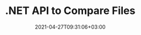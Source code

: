 ---
############################# Static ############################
layout: "product"
date: 2021-04-27T09:31:06+03:00
draft: false

product: "Comparison"
product_tag: "comparison"
platform: ".NET"
platform_tag: "net"

############################# Head ############################
head_title: "C# .NET Document Comparison API | Compare & Merge PDF Word Excel Web & Text"
head_description: "C# .NET Document Comparison API. Compare & merge PDF Word DOC DOCX, Excel Spreadsheet, PPT, PPTX, HTML, EMLX MSG, VSDX, DXF DWG & image file formats."

############################# Header ############################
title: ".NET API to Compare Files"
description: "Develop Applications using the .NET Document Comparison API to Check & Compare files for Differences in Content & Style."
button:
    enable: true
    icon: "fas fa-arrow-down"
    label: "Download Free Trial"
    link: "https://downloads.groupdocs.com/comparison/net"

############################# SubMenu ############################
submenu:
    enable: true
    
    left:
        img_alt: "GroupDocs.Comparison for .NET"
        image: "https://www.groupdocs.cloud/templates/groupdocs/images/product-logos/groupdocs-comparison-net.png"
        product: "GroupDocs.Comparison"
        platform: ".NET"

    middle:
        button:
            # button loop
            - link: "#overview"
              text: "Overview"

            # button loop
            - link: "#features"
              text: "Features"

            # button loop
            - link: "#support"
              text: "Support"

            # button loop
            - link: "https://products.groupdocs.app/comparison"
              text: "Live Demo"

            # button loop
            - link: "https://purchase.groupdocs.com/pricing/comparison/net"
              text: "Pricing"

    right:
        link_download: "https://downloads.groupdocs.com/comparison"
        link_learn: "https://docs.groupdocs.com/comparison/net/"
        link_buy: "https://purchase.groupdocs.com"

############################# Overview ############################
overview:
    enable: true
    example_image: "/comparison/comparison-example.webp"
    content: |
      
    more_overview:
      # more_overview_loop
      - title: "What is GroupDocs.Comparison for .NET"
        content: "GroupDocs.Comparison for .NET API is a fast and reliable solution ready for use when creating applications for searching and highlighting differences between documents of the same or different formats in C#, ASP.NET or other technologies related to the .NET software platform."

      # more_overview_loop
      - title: "Supported Formats"
        content: "The GroupDocs.Comparison library supports detecting differences in both content and text style between popular image and document formats such as PDF, HTML, e-mail Outlook, Microsoft Office Word documents, Excel spreadsheets, PowerPoint presentations, OneNote, Visio diagrams, texts, png, gif and bmp images as well as a hundred of other formats."
        
      # more_overview_loop
      - title: "Comparison Capabilities"
        content: "Comparison can be performed to detect changes in the content of words, paragraphs, tables or charts and their styles, and will provide you with a comparison document that lists a summary of the differences, their number and type belonging. GroupDocs.Comparison for .NET can easily extract basic information about the source document, compare and save simple, password-protected and encrypted documents of various formats through a file or data stream."
        
      # more_overview_loop
      - title: "Documentation and Examples"
        content: "There is already a lot of documentation on using Comparison library on different platforms with code examples, so you don’t have to think hard about how to work with GroupDocs.Comparison for .NET API in your application."
        
      # more_overview_loop
      - title: "Compatibility"
        content: "You can use GroupDocs.Comparison for .NET to create applications in any development environment oriented on the .NET platform. It is compatible with all .NET-based languages and supports popular operating systems (Windows, Linux, MacOS) on which you can install Mono or .NET frameworks (including .NET Core)."
    examples:
      enable: true
      
    more_feature:
      # more_feature_loop
      - title: "Easily Compare Documents using .NET API"
        content: |
          GroupDocs.Comparison for .NET API provides you an easy and efficient way to compare your files. Following is an example that shows, how to compare two DOCX documents using C#:  

          ```cs
          // Source and target files to be compared
          string source = @"source.docx";
          string target = @"target.docx";
          Comparer comparer = new Comparer();
          // Compare two documents
          ICompareResult result = comparer.Compare(source, target, new ComparisonSettings());
          ```
      # more_feature_loop
      - title: "Choose Detail Level for Comparison"
        content: "With GroupDocs.Comparison for .NET you can specify the extent to which you want the documents to be compared. You can choose among, low (compare text word by word with accuracy for imaging grid = 50), middle (compare text character by character with accuracy for imaging grid = 100) or high (compare text character by character with accuracy for imaging grid = 150)."

      # more_feature_loop
      - title: "Support for Text Style Comparison"
        content: |
          GroupDocs.Comparison for .NET offers feature to compare text style.  

          While words and characters of documents are being compared, the font name, font size, font color, font style (Bold, Italic, Underline, Small Caps, Hyperlink) and underline color (if applicable) can be compared to find differences.  

          While comparing paragraphs, you can compare styles such as, paragraph alignment, indentation (left indent, right indent), paragraph spacing (space after, space before), first line indent, and line spacing.  

          GroupDocs.Comparison for .NET also supports comparing other sections of a page, where applicable, such as footer distance, page height & orientation, margins (left, right, top, and bottom), border line width, and border color.  
      
    tabs:
      enable: true
      
      ## TAB ONE ##
      tab_one:
        description: |
          Following is an overview of GroupDocs.Comparison for .NET:
      
        right:
          enable: true
          icon: "fab fa-html5"
          title: "Overview"
          content: |
            * Document Comparison
            * HTML Files Comparison
            * PDF Comparison
            * Diagram Comparison
            * Compare File Content
            * Compare Text Styles
      
      ## TAB TWO ##
      tab_two:
        description: |
          GroupDocs.Comparison for .NET supports all popular [document file formats](https://docs.groupdocs.com/comparison/net/supported-document-formats/) including: Microsoft Office, PDF, images and many others.
        left:
          enable: true
          table:
            # table loop
            - title: "Microsoft Office"
              content: |
                * **Word:** [DOC](https://products.groupdocs.com/comparison/net/doc/), [DOCX](https://products.groupdocs.com/comparison/net/docx/), [DOCM](https://products.groupdocs.com/comparison/net/docm/), [DOT](https://products.groupdocs.com/comparison/net/dot/), [DOTX](https://products.groupdocs.com/comparison/net/dotx/), [DOTM](https://products.groupdocs.com/comparison/net/dotm/), [RTF](https://products.groupdocs.com/comparison/net/rtf/), [TXT](https://products.groupdocs.com/comparison/net/txt/)
                * **Excel:** [XLS](https://products.groupdocs.com/comparison/net/xls/), [XLSX](https://products.groupdocs.com/comparison/net/xlsx/), [XLSM](https://products.groupdocs.com/comparison/net/xlsm/), [XLSB](https://products.groupdocs.com/comparison/net/xlsb/), [XLTM](https://products.groupdocs.com/comparison/net/xltm/), [XLT](https://products.groupdocs.com/comparison/net/xlt/), [XLTM](https://products.groupdocs.com/comparison/net/xltm/), [XLTX](https://products.groupdocs.com/comparison/net/xltx/), [XLAM](https://products.groupdocs.com/comparison/net/xlam/), [SXC](https://products.groupdocs.com/comparison/net/sxc/), [SpreadsheetML](https://products.groupdocs.com/comparison/net/xml/)
                * **PowerPoint:** [PPT](https://products.groupdocs.com/comparison/net/ppt/), [PPTX](https://products.groupdocs.com/comparison/net/pptx/), [PPS](https://products.groupdocs.com/comparison/net/pps/), [PPSX](https://products.groupdocs.com/comparison/net/ppsx/), [PPSM](https://products.groupdocs.com/comparison/net/ppsm/), [POT](https://products.groupdocs.com/comparison/net/pot/), [POTM](https://products.groupdocs.com/comparison/net/potm/), [POTX](https://products.groupdocs.com/comparison/net/potx/), [PPTM](https://products.groupdocs.com/comparison/net/pptm/)
                * **Visio:** [VSD](https://products.groupdocs.com/comparison/net/vsd/), [VDX](https://products.groupdocs.com/comparison/net/vdx/), [VSS](https://products.groupdocs.com/comparison/net/vss/), [VSSX](https://products.groupdocs.com/comparison/net/vssx/), [VSX](https://products.groupdocs.com/comparison/net/vsx/), [VST](https://products.groupdocs.com/comparison/net/vst/), [VSTX](https://products.groupdocs.com/comparison/net/vstx/), [VTX](https://products.groupdocs.com/comparison/net/vtx/), [VSDX](https://products.groupdocs.com/comparison/net/vsdx/), [VDW](https://products.groupdocs.com/comparison/net/vdw/), [VSTM](https://products.groupdocs.com/comparison/net/vstm/), [VSSM](https://products.groupdocs.com/comparison/net/vssm/), [VSDM](https://products.groupdocs.com/comparison/net/vsdm/)
                * **Outlook:** [MSG](https://products.groupdocs.com/comparison/net/msg/), [EML](https://products.groupdocs.com/comparison/net/eml/), [EMLX](https://products.groupdocs.com/comparison/net/emlx/), [PST](https://products.groupdocs.com/comparison/net/pst/), [OST](https://products.groupdocs.com/comparison/net/ost/)
                * **OneNote:** [ONE](https://products.groupdocs.com/comparison/net/one/)

        right:
          enable: true
          table:
            # table loop
            - title: "Other Formats"
              content: |
                * **Programming Languages**: [CS](https://products.groupdocs.com/comparison/net/cs/), [Java](https://products.groupdocs.com/comparison/net/java/), [CPP](https://products.groupdocs.com/comparison/net/cpp/), [JS](https://products.groupdocs.com/comparison/net/js/), [PY](https://products.groupdocs.com/comparison/net/py/), [RB](https://products.groupdocs.com/comparison/net/rb/), [PL](https://products.groupdocs.com/comparison/net/pl/), [ASM](https://products.groupdocs.com/comparison/net/asm/), [GROOVY](https://products.groupdocs.com/comparison/net/groovy/), [JSON](https://products.groupdocs.com/comparison/net/json/), [PHP](https://products.groupdocs.com/comparison/net/php/), [SQL](https://products.groupdocs.com/comparison/net/sql/), [LOG](https://products.groupdocs.com/comparison/net/log/), [DIFF](https://products.groupdocs.com/comparison/net/diff/), [LESS](https://products.groupdocs.com/comparison/net/less/), [SCALA](https://products.groupdocs.com/comparison/net/scala/)
                * **OpenDocument**: [ODT](https://products.groupdocs.com/comparison/net/odt/), [OTT](https://products.groupdocs.com/comparison/net/ott/), [ODS](https://products.groupdocs.com/comparison/net/ods/), [ODP](https://products.groupdocs.com/comparison/net/odp/), [OTP](https://products.groupdocs.com/comparison/net/otp/)
                * **Portable**: [PDF](https://products.groupdocs.com/comparison/net/pdf/), [MOBI](https://products.groupdocs.com/comparison/net/mobi/)
                * **AutoCAD**: [DXF](https://products.groupdocs.com/comparison/net/dxf/), [DWG](https://products.groupdocs.com/comparison/net/dwg/)
                * **Email**: [EML](https://products.groupdocs.com/comparison/net/eml/), [EMLX](https://products.groupdocs.com/comparison/net/emlx/), [MSG](https://products.groupdocs.com/comparison/net/msg/)
                * **Images**: [JPEG](https://products.groupdocs.com/comparison/net/jpeg/), [BMP](https://products.groupdocs.com/comparison/net/bmp/), [PNG](https://products.groupdocs.com/comparison/net/png/), [GIF](https://products.groupdocs.com/comparison/net/gif/), [DCM](https://products.groupdocs.com/comparison/net/dcm/), [DICOM](https://products.groupdocs.com/comparison/net/dicom/), [DjVu](https://products.groupdocs.com/comparison/net/djvu/)
                * **Web**: [HTM](https://products.groupdocs.com/comparison/net/htm/), [HTML](https://products.groupdocs.com/comparison/net/html/), [MHTML](https://products.groupdocs.com/comparison/net/mhtml/)
                * **Text**: [TXT](https://products.groupdocs.com/comparison/net/txt/)

      ## TAB THREE ##
      tab_three:
        description: |
          GroupDocs.Comparison for .NET supports following Operating Systems, Frameworks & Package Managers:
      
        left:
          enable: true
          table:
            # table loop
            - icon: "fab fa-windows"
              title: "Operating Systems"
              content: |
                * Windows Desktop
                * Windows Server
                * Windows Azure
                * Linux
                * MacOS

            # table loop
            - icon: "fas fa-code"
              title: "Supported Frameworks"
              content: |
                * .NET Framework 2.0 or higher
                * Mono Framework 1.2 or higher
                * .NET Standard 2.0
                * .NET Core 2.0

        right:
          enable: true
          table:
            # table loop
            - icon: "fas fa-box"
              title: "Package Manager"
              content: |
                * NuGet

            # table loop
            - icon: "fas fa-tools"
              title: "Development Environments"
              content: |
                * Microsoft Visual Studio
                * Xamarin.Android
                * Xamarin.IOS
                * Xamarin.Mac
                * MonoDevelop

############################# Features ############################
features:
    enable: true
    title: "GroupDocs.Comparison for .NET Features"

    feature:
      # feature loop
      - icon: "fas fa-copy"
        content: "[Identify Differences in Content and Font Styles](https://docs.groupdocs.com/comparison/net/compare-documents/)"

      # feature loop
      - icon: "fas fa-eye"
        content: "[Save a Summarized Report of All Differences Found after File Comparison](https://docs.groupdocs.com/comparison/net/get-extended-information-on-the-summary-page/)"

      # feature loop
      - icon: "fas fa-bolt"
        content: "[Apply or Reject Changes after Analyzing Differences and Export Resulting File](https://docs.groupdocs.com/comparison/net/accept-or-reject-detected-changes/)"
      
      # feature loop
      - icon: "fas fa-file-powerpoint"
        content: "[Support for Microsoft Word “Track Changes” Functionality while Comparing Word Files](https://docs.groupdocs.com/comparison/net/show-revisions/)"

      # feature loop
      - icon: "fas fa-code"
        content: "[Uniquely Spot Changes Coming from Each Document being Compared](https://docs.groupdocs.com/comparison/net/get-list-of-changes/)"

      # feature loop
      - icon: "fas fa-cloud"
        content: "[Read and Send Documents via Streams](https://docs.groupdocs.com/comparison/net/load-file-from-stream/)"

      # feature loop
      - icon: "fas fa-remove-format"
        content: "[Metered Licensing – Billing According to API Usage](https://docs.groupdocs.com/comparison/net/licensing-and-evaluation-limitations/)"

      # feature loop
      - icon: "fas fa-comment-slash"
        content: "[Compare Multiple Source Documents with a Single Target Document](https://docs.groupdocs.com/comparison/net/compare-multiple-documents/)"

      # feature loop
      - icon: "fas fa-location-arrow"
        content: "[Compare Specific Pages of Word Files with each other – Accept or reject all changes in a single Word Document](https://docs.groupdocs.com/comparison/net/accept-or-reject-detected-changes/)"

      # feature loop
      - icon: "fas fa-border-all"
        content: "[Merge up to 3 Word Documents and Compare Formulae used in Word Files](https://docs.groupdocs.com/comparison/net/how-to-merge-source-code-files/)"

      # feature loop
      - icon: "fas fa-wrench"
        content: "[Get Information about Documents from filePath](https://docs.groupdocs.com/comparison/net/get-file-info/)"

      # feature loop
      - icon: "fas fa-columns"
        content: "[Save HTML Comparison Result as Images](https://docs.groupdocs.com/comparison/net/generate-document-pages-preview/)"

      # feature loop
      - icon: "fas fa-file-word"
        content: "[Option to Show or Hide Deleted Content](https://docs.groupdocs.com/comparison/net/show-gap-lines/)"

      # feature loop
      - icon: "fas fa-envelope"
        content: "[Option to Turn Style Comparison of Documents ON or OFF](https://docs.groupdocs.com/comparison/net/how-to-select-options-for-flexible-comparing/)"

      # feature loop
      - icon: "fas fa-print"
        content: "[Specify Strings to Mark Inserted, Deleted & Style Change Items in Comparison Document](https://docs.groupdocs.com/comparison/net/customize-changes-styles/)"

      # feature loop
      - icon: "fas fa-file-archive"
        content: "[Specify Word Separator & Font Color to Stylize Compared Text](https://docs.groupdocs.com/comparison/net/customize-changes-styles/)"

      # feature loop
      - icon: "fas fa-lock"
        content: "[Calculate Correct Coordinates of Changes in PDF, Word, PowerPoint Slides & Diagrams](https://docs.groupdocs.com/comparison/net/get-changes-coordinates/)"

      # feature loop
      - icon: "fas fa-file-code"
        content: "[Compare Password Protected Files](https://docs.groupdocs.com/comparison/net/how-to-compare-password-protected-files/)"
      
      # feature loop
      - icon: "fas fa-fill-drip"
        content: "[Compare Chart Titles in Spreadsheets – Generate Chart in the resulted Cells Files](https://docs.groupdocs.com/comparison/net/how-to-compare-spreadsheet-or-tables/)"

      # feature loop
      - icon: "fas fa-file-excel"
        content: "[Autosize the auto-shapes in resulted file of Cells document](https://docs.groupdocs.com/comparison/net/how-to-compare-spreadsheet-or-tables/)"

      # feature loop
      - icon: "fas fa-heading"
        content: "[Access Detailed Summary Page to Detect Changes Between Source & Target Document Files](https://docs.groupdocs.com/comparison/net/get-extended-information-on-the-summary-page/)"

      # feature loop
      - icon: "fas fa-project-diagram"
        content: "[Compare Most Popular Programming & Scripting Language Files](https://docs.groupdocs.com/comparison/net/get-supported-document-formats/)"

      # feature loop
      - icon: "fas fa-cube"
        content: "[Compare Multiple (more than two) PDF, Word, Excel, Diagram, Email, Text & OneNote Documents](https://docs.groupdocs.com/comparison/net/compare-multiple-documents-with-specific-compare-settings/)"

      # feature loop
      - icon: "fab fa-uncharted"
        content: "[Compare Header & Footer of Supported File Formats](https://docs.groupdocs.com/comparison/net/how-to-select-options-for-flexible-comparing/)"

      # feature loop
      - icon: "fab fa-uncharted"
        content: "[Compare Bookmarks, Variables & Custom Properties of Word Document Formats](https://docs.groupdocs.com/comparison/net/compare-bookmarks-in-word/)"

############################# Support ############################
support:
    enable: true

############################# Solutions ############################
solutions:
    enable: true
    title: "GroupDocs.Comparison offers document viewing APIs for other popular development environments"

    solution:
        # solution loop
        - img_alt: "GroupDocs.Comparison for Java"
          image: "https://www.groupdocs.cloud/templates/groupdocs/images/product-logos/groupdocs-comparison-java.png"
          product: "GroupDocs.Comparison"
          platform: "Java"
          link: "/comparison/java/"

############################# Back to top ###############################
back_to_top:
  enable: true
---